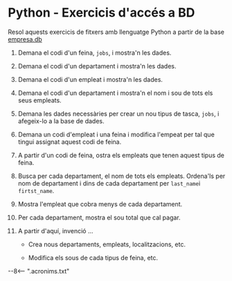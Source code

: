 # Python - Exercicis d'accés a BD

Resol aquests exercicis de fitxers amb llenguatge Python a partir de la base [empresa.db][]

1. Demana el codi d'un feina, `jobs`, i mostra'n les dades.

2. Demana el codi d'un departament i mostra'n les dades.

3. Demana el codi d'un empleat i mostra'n les dades.

4. Demana el codi d'un departament i mostra'n el nom i sou de tots els seus empleats.

5. Demana les dades necessàries per crear un nou tipus de tasca, `jobs`, i afegeix-lo a la base de dades.

6. Demana un codi d'empleat i una feina i modifica l'empeat per tal que tingui assignat aquest codi de feina.

7. A partir d'un codi de feina, ostra els empleats que tenen aquest tipus de feina.

8. Busca per cada departament, el nom de tots els empleats. Ordena'ls per nom de departament i dins de cada departament per `last_name`i `firtst_name`.

9. Mostra l'empleat que cobra menys de cada departament.

10. Per cada departament, mostra el sou total que cal pagar.

11. A partir d'aquí, invenció ...

    * Crea nous departaments, empleats, localitzacions, etc.

    * Modifica els sous de cada tipus de feina, etc.


[empresa.db]:       ./dades/empresa.db             "Base de dades empresa per SQLite"

--8<-- ".acronims.txt"
